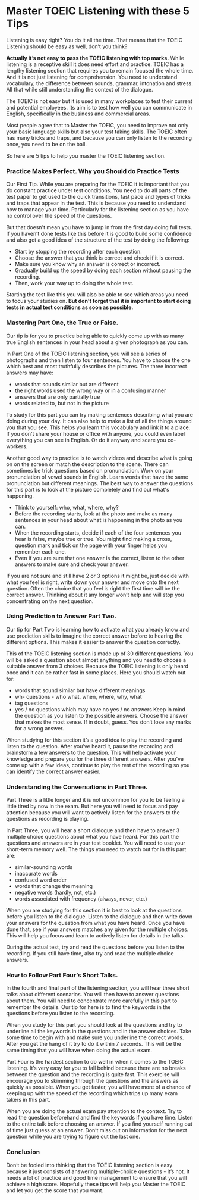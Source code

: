 # Master TOEIC Listening with these 5 Tips
		
Listening is easy right? You do it all the time. That means that the TOEIC Listening should be easy as well, don’t you think? 

**Actually it’s not easy to pass the TOEIC listening with top marks.** While listening is a receptive skill it does need effort and practice. TOEIC has a lengthy listening section that requires you to remain focused  the whole time. And it is not just listening for comprehension. You need to understand vocabulary, the difference between sounds, grammar, intonation and stress. All that while still understanding the context of the dialogue.

The TOEIC is not easy but it is used in many workplaces to test their current and potential employees. Its aim is to test how well you can communicate in English, specifically in the business and commercial areas.

Most people agree that to Master the TOEIC, you need to improve not only your basic language skills but also your test taking skills. The TOEIC often has many tricks and traps, and because you can only listen to the recording once, you need to be on the ball. 

So here are 5 tips to help you master the TOEIC listening section.

### Practice Makes Perfect. Why you Should do Practice Tests

Our First Tip. While you are preparing for the TOEIC it is important that you do constant practice under test conditions. You need to do all parts of the test paper to get used to the quick transitions, fast pace and types of tricks and traps that appear in the test. This is because you need to understand how to manage your time. Particularly for the listening section as you have no control over the speed of the questions.

But that doesn't mean you have to jump in from the first day doing full tests. If you haven’t done tests like this before it is good to build some confidence and also get a good idea of the structure of the test by doing the following: 

+ Start by stopping the recording after each question. 
+ Choose the answer that you think is correct and check if it is correct.
+ Make sure you know why an answer is correct or incorrect.
+ Gradually build up the speed by doing each section without pausing the recording. 
+ Then, work your way up to doing the whole test.

Starting the test like this you will also be able to see which areas you need to focus your studies on. **But don't forget that it is important to start doing tests in actual test conditions as soon as possible.**
		
### Mastering Part One, the True or False.

Our tip is for you to practice being able to quickly come up with as many true English sentences in your head about a given photograph as you can.

In Part One of the TOEIC listening section, you will see a series of photographs and then listen to four sentences. You have to choose the one which best and most truthfully describes the pictures. The three incorrect answers may have:

+ words that sounds similar but are different
+ the right words used the wrong way or in a confusing manner
+ answers that are only partially true
+ words related to, but not in the picture

To study for this part you can try making sentences describing what you are doing during your day. It can also help to make a list of all the things around you that you see. This helps you learn this vocabulary and link it to a place. If you don't share your house or office with anyone, you could even label everything you can see in English. Or do it anyway and scare you co-workers.

Another good way to practice is to watch videos and describe what is going on on the screen or match the description to the scene.
There can sometimes be trick questions based on pronunciation. Work on your pronunciation of vowel sounds in English. Learn words that have the same pronunciation but different meanings.
The best way to answer the questions for this part is to look at the picture completely and find out what's happening. 

+ Think to yourself: who, what, where, why?
+ Before the recording starts, look at the photo and make as many sentences in your head about what is happening in the photo as you can.
+ When the recording starts, decide if each of the four sentences you hear is false, maybe true or true. You might find making a cross, question mark and tick on the page with your finger helps you remember each one. 
+ Even if you are sure that one answer is the correct, listen to the other answers to make sure and check your answer.

If you are not sure and still have 2 or 3 options it might be, just decide with what you feel is right, write down your answer and move onto the next question. Often the choice that you feel is right the first time will be the correct answer. Thinking about it any longer won’t help and will stop you concentrating on the next question.

### Using Prediction to Answer Part Two.
Our tip for Part Two is learning how to activate what you already know and use prediction skills to imagine the correct answer before to hearing the different options. This makes it easier to answer the question correctly.

This of the TOEIC listening section is made up of 30 different questions. You will be asked a question about almost anything and you need to choose a suitable answer from 3 choices. Because the TOEIC listening is only heard once and it can be rather fast in some places.
Here you should watch out for:

+ words that sound similar but have different meanings
+ wh- questions - who what, when, where, why, what 
+ tag questions
+ yes / no questions which may have no yes / no answers
Keep in mind the question as you listen to the possible answers. Choose the answer that makes the most sense. If in doubt, guess. You don’t lose any marks for a wrong answer.

When studying for this section it’s a good idea to play the recording and listen to the question. After you’ve heard it, pause the recording and brainstorm a few answers to the question. This will help activate your knowledge and prepare you for the three different answers. After you’ve come up with a few ideas, continue to play the rest of the recording so you can identify the correct answer easier. 

### Understanding the Conversations in Part Three.

Part Three is a little longer and it is not uncommon for you to be feeling a little tired by now in the exam. But here you will need to focus and pay attention because you will want to actively listen for the answers to the questions as recording is playing.

In Part Three, you will hear a short dialogue and then have to answer 3 multiple choice questions about what you have heard. For this part the questions and answers are in your test booklet. You will need to use your short-term memory well. The things you need to watch out for in this part are:

+ similar-sounding words
+ inaccurate words
+ confused word order
+ words that change the meaning
+ negative words (hardly, not, etc.)
+ words associated with frequency (always, never, etc.)

When you are studying for this section it is best to look at the questions before you listen to the dialogue. Listen to the dialogue and then write down your answers for the question from what you have heard. Once you have done that, see if your answers matches any given for the multiple choices. This will help you focus and learn to actively listen for details in the talks.

During the actual test, try and read the questions before you listen to the recording. If you still have time, also try and read the multiple choice answers.


### How to Follow Part Four’s Short Talks.

In the fourth and final part of the listening section, you will hear three short talks about different scenarios. You will then have to answer questions about them. You will need to concentrate more carefully in this part to remember the details. Our tip for here is to find the keywords in the questions before you listen to the recording.

When you study for this part you should look at the questions and try to underline all the keywords in the questions and in the answer choices. Take some time to begin with and make sure you underline the correct words. After you get the hang of it try to do it within 7 seconds. This will be the same timing that you will have when doing the actual exam.

Part Four is the hardest section to do well in when it comes to the TOEIC listening. It’s very easy for you to fall behind because there are no breaks between the question and the recording is quite fast. This exercise will encourage you to skimming through the questions and the answers as quickly as possible. When you get faster, you will have more of a chance of keeping up with the speed of the recording which trips up many exam takers in this part.

When you are doing the actual exam pay attention to the context. Try to read the question beforehand and find the keywords if you have time. Listen to the entire talk before choosing an answer. If you find yourself running out of time just guess at an answer. Don’t miss out on information for the next question while you are trying to figure out the last one.



### Conclusion

Don’t be fooled into thinking that the TOEIC listening section is easy because it just consists of answering multiple-choice questions - it’s not. It needs a lot of practice and good time management to ensure that you will achieve a high score. Hopefully these tips will help you Master the TOEIC and let you get the score that you want.
